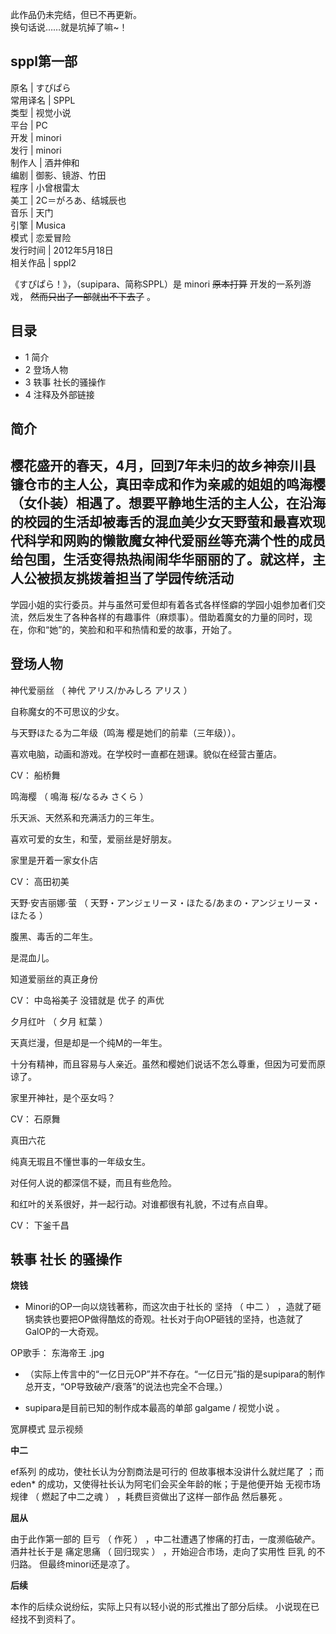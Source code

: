此作品仍未完结，但已不再更新。  
换句话说……就是坑掉了嘛~！

sppl第一部  
---  
原名  |  すぴぱら   
常用译名  |  SPPL   
类型  |  视觉小说   
平台  |  PC   
开发  |  minori   
发行  |  minori   
制作人  |  酒井伸和   
编剧  |  御影、镜游、竹田   
程序  |  小曾根雷太   
美工  |  2C＝がろあ、结城辰也   
音乐  |  天门   
引擎  |  Musica   
模式  |  恋爱冒险   
发行时间  |  2012年5月18日   
相关作品  |  sppl2   
  
《すぴぱら！》，（supipara、简称SPPL）是  minori  ~~原本打算~~ 开发的一系列游戏， ~~然而只出了一部就出不下去了~~ 。

##  目录

  * 1  简介 
  * 2  登场人物 
  * 3  轶事  社长的骚操作 
  * 4  注释及外部链接 

##  简介

樱花盛开的春天，4月，回到7年未归的故乡神奈川县镰仓市的主人公，真田幸成和作为亲戚的姐姐的鸣海樱（女仆装）相遇了。想要平静地生活的主人公，在沿海的校园的生活却被毒舌的混血美少女天野萤和最喜欢现代科学和网购的懒散魔女神代爱丽丝等充满个性的成员给包围，生活变得热热闹闹华华丽丽的了。就这样，主人公被损友挑拨着担当了学园传统活动
--
学园小姐的实行委员。并与虽然可爱但却有着各式各样怪癖的学园小姐参加者们交流，然后发生了各种各样的有趣事件（麻烦事）。借助着魔女的力量的同时，现在，你和“她”的，笑脸和和平和热情和爱的故事，开始了。

##  登场人物

神代爱丽丝  （  神代 アリス/かみしろ アリス  ）

自称魔女的不可思议的少女。

与天野ほたる为二年级（鸣海 樱是她们的前辈（三年级））。

喜欢电脑，动画和游戏。在学校时一直都在翘课。貌似在经营古董店。

CV：  船桥舞

鸣海樱  （  鳴海 桜/なるみ さくら  ）

乐天派、天然系和充满活力的三年生。

喜欢可爱的女生，和莹，爱丽丝是好朋友。

家里是开着一家女仆店

CV：  高田初美

天野·安吉丽娜·萤  （  天野・アンジェリーヌ・ほたる/あまの・アンジェリーヌ・ほたる  ）

腹黑、毒舌的二年生。

是混血儿。

知道爱丽丝的真正身份

CV：  中岛裕美子  没错就是  优子  的声优

夕月红叶  （  夕月 紅葉  ）

天真烂漫，但是却是一个纯M的一年生。

十分有精神，而且容易与人亲近。虽然和樱她们说话不怎么尊重，但因为可爱而原谅了。

家里开神社，是个巫女吗？

CV：  石原舞

真田六花

纯真无瑕且不懂世事的一年级女生。

对任何人说的都深信不疑，而且有些危险。

和红叶的关系很好，并一起行动。对谁都很有礼貌，不过有点自卑。

CV：  下釜千昌

##  轶事  社长  的骚操作

**烧钱**

  * Minori的OP一向以烧钱著称，而这次由于社长的  坚持  （  中二  ）  ，造就了砸锅卖铁也要把OP做得酷炫的奇观。社长对于向OP砸钱的坚持，也造就了GalOP的一大奇观。 

OP歌手：  东海帝王  .jpg

  * （实际上传言中的“一亿日元OP”并不存在。“一亿日元”指的是supipara的制作总开支，“OP导致破产/衰落”的说法也完全不合理。） 

  * supipara是目前已知的制作成本最高的单部  galgame  /  视觉小说  。 

宽屏模式  显示视频

**中二**

ef系列  的成功，使社长认为分割商法是可行的  但故事根本没讲什么就烂尾了  ；而  eden*
的成功，又使得社长认为阿宅们会买全年龄的帐；于是他便开始  无视市场规律  （  燃起了中二之魂  ）  ，耗费巨资做出了这样一部作品  然后暴死  。

**屈从**

由于此作第一部的  巨亏  （  作死  ）  ，中二社遭遇了惨痛的打击，一度濒临破产。酒井社长于是  痛定思痛  （  回归现实  ）
，开始迎合市场，走向了实用性  巨乳  的不归路。  但最终minori还是凉了。

**后续**

本作的后续众说纷纭，实际上只有以轻小说的形式推出了部分后续。  小说现在已经找不到资料了。

  